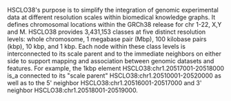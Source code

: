 HSCLO38's purpose is to simplify the integration of genomic experimental data at different resolution scales within biomedical knowledge graphs. It defines chromosomal locations within the GRCh38 release for chr 1-22, X,Y and M. HSCLO38 provides 3,431,153 classes at five distinct resolution levels: whole chromosome, 1 megabase pair (Mbp), 100 kilobase pairs (kbp), 10 kbp, and 1 kbp. Each node within these class levels is interconnected to its scale parent and to the immediate neighbors on either side to support mapping and association between genomic datasets and features. For example, the 1kbp element HSCLO38:chr1.20517001-20518000 is_a connected to its "scale parent" HSCLO38:chr1.20510001-20520000 as well as to the 5' neighbor HSCLO38:chr1.20516001-20517000 and 3' neighbor HSCLO38:chr1.20518001-20519000. 
